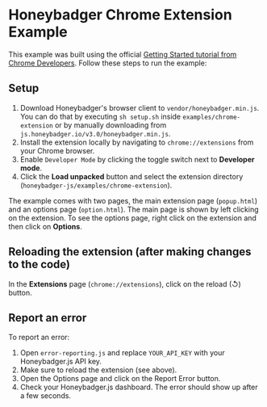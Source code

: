 # Honeybadger Chrome Extension Example

This example was built using the official [Getting Started tutorial from Chrome Developers](https://developer.chrome.com/docs/extensions/mv3/getstarted/).
Follow these steps to run the example:

## Setup

1. Download Honeybadger's browser client to `vendor/honeybadger.min.js`. You can do that by executing `sh setup.sh` inside `examples/chrome-extension` or by manually downloading from `js.honeybadger.io/v3.0/honeybadger.min.js`.  
2. Install the extension locally by navigating to `chrome://extensions` from your Chrome browser.
3. Enable `Developer Mode` by clicking the toggle switch next to <strong>Developer mode</strong>.
4. Click the <strong>Load unpacked</strong> button and select the extension directory (`honeybadger-js/examples/chrome-extension`).

The example comes with two pages, the main extension page (`popup.html`) and an options page (`option.html`).
The main page is shown by left clicking on the extension. To see the options page, right click on the extension and then click on <strong>Options</strong>.

## Reloading the extension (after making changes to the code)

In the <strong>Extensions</strong> page (`chrome://extensions`), click on the reload (↺) button.

## Report an error

To report an error:
1. Open `error-reporting.js` and replace `YOUR_API_KEY` with your Honeybadger.js API key.
2. Make sure to reload the extension (see above).
3. Open the Options page and click on the Report Error button.
4. Check your Honeybadger.js dashboard. The error should show up after a few seconds. 
